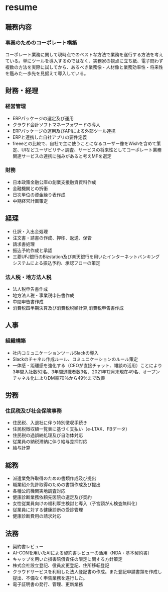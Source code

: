 # resume
## 職務内容
### 事業のためのコーポレート構築
コーポレート業務に関して現時点でのベストな方法で業務を遂行する方法を考えている。単にツールを導入するのではなく、実務家の視点に立ち紙、電子問わず複数の方法を実際に試してから、あるべき業務像・人材像と業務効率性・将来性を鑑みた一歩先を見据えて導入している。

## 財務・経理
### 経営管理
- ERPパッケージの選定及び運用
- クラウド会計ソフトマネーフォワードの導入
- ERPパッケージの運用及びAPIによる外部ツール連携
- ERPと連携した自社アプリの要件定義
- freeeとの比較で、自社で主に使うことになるユーザー像をWishを含めて策定、UIなどユーザビリティ調査、サービスの将来性としてコーポレート業務関連サービスの連携に強みがあると考えMFを選定

### 財務
- 日本政策金融公庫の創業支援融資資料作成
- 金融機関との折衝
- 日次単位の資金繰り表作成
- 中期経営計画策定

## 経理
- 仕訳・入出金処理
- 注文書・請書の作成、押印、返送、保管
- 請求書処理
- 振込予約作成と承認
- 三菱UFJ銀行のBizstation及び楽天銀行を用いたインターネットバンキングシステムによる振込予約、承認フローの策定

### 法人税・地方法人税
- 法人税申告書作成
- 地方法人税・事業税申告書作成
- 中間申告書作成
- 消費税四半期決算及び消費税税額計算,消費税申告書作成

## 人事
### 組織構築
- 社内コミュニケーションツールSlackの導入
- Slackのチャネル作成ルール、コミュニケーションのルール策定
- 一体感・距離感を強化する（CEOが直接チャット、雑談の活用）ことにより3年間入社数52名、3年間退職者数3名、2021年12月末現在49名、オープンチャネル化によりDM率70％から49％まで改善

## 労務
### 住民税及び社会保険事務
- 住民税、入退社に伴う特別徴収手続き
- 住民税徴収額一覧表に基づく支払い（e-LTAX、FBデータ）
- 住民税の過誤納処理及び自治体対応
- 従業員の納税滞納に伴う給与差押対応
- 給与計算

## 総務
- 派遣業免許取得のための書類作成及び提出
- 職業紹介免許取得のための書類作成及び提出
- 各種公的機関実地調査対応
- 健康診断業務依頼先医院の選定及び契約
- 女性従業員向けの福利厚生検討と導入（子宮頸がん検査無料化）
- 従業員に対する健康診断の受診管理
- 健康診断費用の請求対応

## 法務
- 契約書レビュー
- AI-CONを用いたAIによる契約書レビューの活用（NDA・基本契約書）
- キャップを用いた損害賠償責任の限定に関する方針策定
- 株式会社設立登記、役員変更登記、住所移転登記
- クラウドサービスを利用した法人登記書の作成。また登記申請書類を作成し提出、不備なく申告業務を遂行した。
- 電子証明書の発行、管理、更新業務
